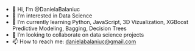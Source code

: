 - 👋 Hi, I’m @DanielaBalaniuc
- 👀 I’m interested in Data Science
- 🌱 I’m currently learning Python, JavaScript, 3D Vizualization, XGBoost Predictive Modeling, Bagging, Decision Trees
- 💞️ I’m looking to collaborate on data science projects
- 📫 How to reach me: danielabalaniuc@gmail.com

<!---
DanielaBalaniuc/DanielaBalaniuc is a ✨ special ✨ repository because its `README.md` (this file) appears on your GitHub profile.
You can click the Preview link to take a look at your changes.
--->

